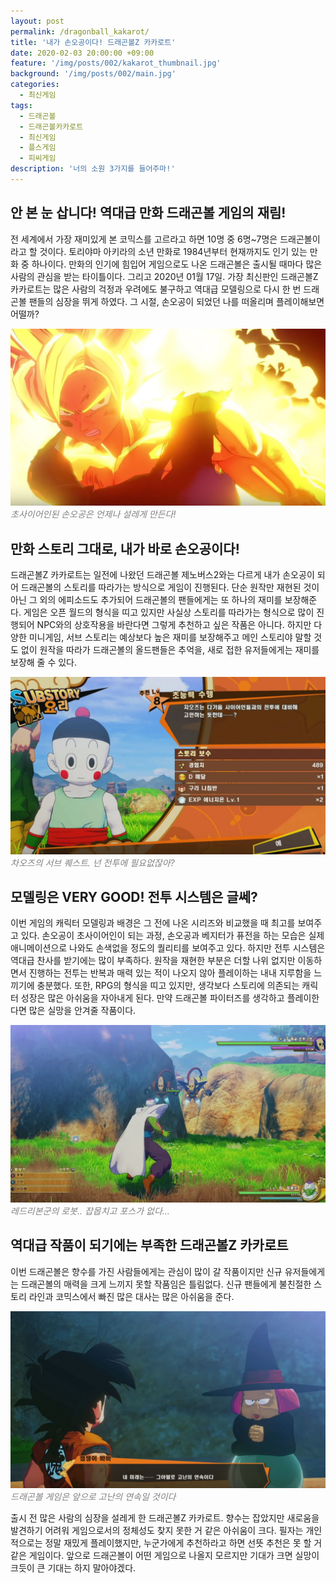 ```yaml
---
layout: post
permalink: /dragonball_kakarot/
title: '내가 손오공이다! 드래곤볼Z 카카로트'
date: 2020-02-03 20:00:00 +09:00
feature: '/img/posts/002/kakarot_thumbnail.jpg'
background: '/img/posts/002/main.jpg'
categories:
  - 최신게임
tags:
  - 드래곤볼
  - 드래곤볼카카로트
  - 최신게임
  - 플스게임
  - 피씨게임
description: '너의 소원 3가지를 들어주마!'
---
```


## 안 본 눈 삽니다! 역대급 만화 드래곤볼 게임의 재림! ##

전 세계에서 가장 재미있게 본 코믹스를 고르라고 하면 10명 중 6명~7명은 드래곤볼이라고 할 것이다. 토리야마 아키라의 소년 만화로 1984년부터 현재까지도 인기 있는 만화 중 하나이다. 만화의 인기에 힘입어 게임으로도 나온 드래곤볼은 출시될 때마다 많은 사람의 관심을 받는 타이틀이다. 그리고 2020년 01월 17일. 가장 최신판인 드래곤볼Z 카카로트는 많은 사람의 걱정과 우려에도 불구하고 역대급 모델링으로 다시 한 번 드래곤볼 팬들의 심장을 뛰게 하였다. 그 시절, 손오공이 되었던 나를 떠올리며 플레이해보면 어떨까?

![드래곤볼 카카로트 게임 이미지](/img/posts/002/eye.jpg)*<span style="color:gray">초사이어인된 손오공은 언제나 설레게 만든다!</span>*

## 만화 스토리 그대로, 내가 바로 손오공이다! ##

드래곤볼Z 카카로트는 일전에 나왔던 드래곤볼 제노버스2와는 다르게 내가 손오공이 되어 드래곤볼의 스토리를 따라가는 방식으로 게임이 진행된다. 단순 원작만 재현된 것이 아닌 그 외의 에피소드도 추가되어 드래곤볼의 팬들에게는 또 하나의 재미를 보장해준다. 게임은 오픈 월드의 형식을 띠고 있지만 사실상 스토리를 따라가는 형식으로 많이 진행되어 NPC와의 상호작용을 바란다면 그렇게 추천하고 싶은 작품은 아니다. 하지만 다양한 미니게임, 서브 스토리는 예상보다 높은 재미를 보장해주고 메인 스토리야 말할 것도 없이 원작을 따라가 드래곤볼의 올드팬들은 추억을, 새로 접한 유저들에게는 재미를 보장해 줄 수 있다.

![드래곤볼 카카로트 게임 이미지](/img/posts/002/sub.jpg)*<span style="color:gray">차오즈의 서브 퀘스트. 넌 전투에 필요없잖아?</span>*

## **모델링은** VERY GOOD! 전투 시스템은 글쎄? ##

이번 게임의 캐릭터 모델링과 배경은 그 전에 나온 시리즈와 비교했을 때 최고를 보여주고 있다. 손오공이 초사이어인이 되는 과정, 손오공과 베지터가 퓨전을 하는 모습은 실제 애니메이션으로 나와도 손색없을 정도의 퀄리티를 보여주고 있다. 하지만 전투 시스템은 역대급 찬사를 받기에는 많이 부족하다. 원작을 재현한 부분은 더할 나위 없지만 이동하면서 진행하는 전투는 반복과 매력 있는 적이 나오지 않아 플레이하는 내내 지루함을 느끼기에 충분했다. 또한, RPG의 형식을 띠고 있지만, 생각보다 스토리에 의존되는 캐릭터 성장은 많은 아쉬움을 자아내게 된다. 만약 드래곤볼 파이터즈를 생각하고 플레이한다면 많은 실망을 안겨줄 작품이다.

![드래곤볼 카카로트 게임 이미지](/img/posts/002/fight.jpg)*<span style="color:gray">레드리본군의 로봇.. 잡몹치고 포스가 없다...</span>*

## 역대급 작품이 되기에는 부족한 드래곤볼Z 카카로트 ##

이번 드래곤볼은 향수를 가진 사람들에게는 관심이 많이 갈 작품이지만 신규 유저들에게는 드래곤볼의 매력을 크게 느끼지 못할 작품임은 틀림없다. 신규 팬들에게 불친절한 스토리 라인과 코믹스에서 빠진 많은 대사는 많은 아쉬움을 준다.

![드래곤볼 카카로트 게임 이미지](/img/posts/002/dragon.jpg)*<span style="color:gray">드래곤볼 게임은 앞으로 고난의 연속일 것이다</span>*

 출시 전 많은 사람의 심장을 설레게 한 드래곤볼Z 카카로트. 향수는 잡았지만 새로움을 발견하기 어려워 게임으로서의 정체성도 찾지 못한 거 같은 아쉬움이 크다. 필자는 개인적으로는 정말 재밌게 플레이했지만, 누군가에게 추천하라고 하면 선뜻 추천은 못 할 거 같은 게임이다. 앞으로 드래곤볼이 어떤 게임으로 나올지 모르지만 기대가 크면 실망이 크듯이 큰 기대는 하지 말아야겠다.